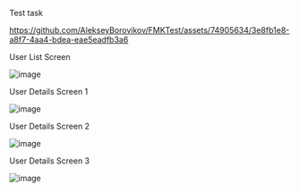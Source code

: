 Test task

https://github.com/AlekseyBorovikov/FMKTest/assets/74905634/3e8fb1e8-a8f7-4aa4-bdea-eae5eadfb3a6

User List Screen

![image](https://github.com/AlekseyBorovikov/FMKTest/assets/74905634/a8696f30-14f4-42f3-9a73-742ce60d143a)

User Details Screen 1

![image](https://github.com/AlekseyBorovikov/FMKTest/assets/74905634/8d9a28c7-d32d-45be-bffc-7f51b3858d9c)

User Details Screen 2

![image](https://github.com/AlekseyBorovikov/FMKTest/assets/74905634/16a9a771-8409-4333-a24f-144de188d09f)

User Details Screen 3

![image](https://github.com/AlekseyBorovikov/FMKTest/assets/74905634/412ca2d2-bfcb-45f1-8fb1-59cae5331479)
